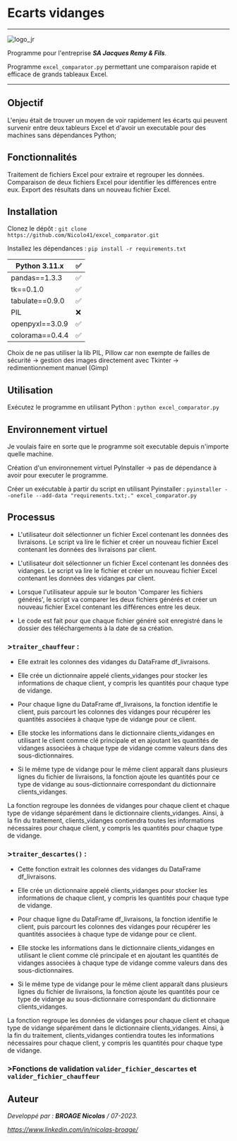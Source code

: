 # Ecarts vidanges
***
![logo_jr](https://github.com/Nicolo41/excel_comparator/assets/72193849/02109d10-a47e-44f4-a301-e4a39d5796ac)

Programme pour l'entreprise ***SA Jacques Remy & Fils***.

Programme `excel_comparator.py` permettant une comparaison rapide et efficace de grands tableaux Excel.
***
## Objectif
L'enjeu était de trouver un moyen de voir rapidement les écarts qui peuvent survenir entre deux tableurs Excel et d'avoir un executable pour des machines sans dépendances Python;

## Fonctionnalités
Traitement de fichiers Excel pour extraire et regrouper les données.
Comparaison de deux fichiers Excel pour identifier les différences entre eux.
Export des résultats dans un nouveau fichier Excel.
## Installation
Clonez le dépôt : `git clone https://github.com/Nicolo41/excel_comparator.git`

Installez les dépendances : `pip install -r requirements.txt`

| Python 3.11.x   | :white_check_mark: |
| ----------------| ------------------ |
| pandas==1.3.3   | :white_check_mark: |
| tk==0.1.0       | :white_check_mark: |
| tabulate==0.9.0 | :white_check_mark: |
| PIL             | :x:                |
| openpyxl==3.0.9 | :white_check_mark: |
| colorama==0.4.4 | :white_check_mark: |

Choix de ne pas utiliser la lib PIL, Pillow car non exempte de failles de sécurité -> gestion des images directement avec Tkinter -> redimentionnement manuel (Gimp)

## Utilisation
Exécutez le programme en utilisant Python : `python excel_comparator.py`


## Environnement virtuel
Je voulais faire en sorte que le programme soit executable depuis n'importe quelle machine.

Création d'un environnement virtuel PyInstaller -> pas de dépendance à avoir pour executer le programme.

Créer un exécutable à partir du script en utilisant Pyinstaller : `pyinstaller --onefile --add-data "requirements.txt;." excel_comparator.py`
## Processus
- L'utilisateur doit sélectionner un fichier Excel contenant les données des livraisons. Le script va lire le fichier et créer un nouveau fichier Excel contenant les données des livraisons par client.

- L'utilisateur doit sélectionner un fichier Excel contenant les données des vidanges. Le script va lire le fichier et créer un nouveau fichier Excel contenant les données des vidanges par client.

- Lorsque l'utilisateur appuie sur le bouton 'Comparer les fichiers générés', le script va comparer les deux fichiers générés et créer un nouveau fichier Excel contenant les différences entre les deux. 

- Le code est fait pour que chaque fichier généré soit enregistré dans le dossier des téléchargements à la date de sa création.
### >`traiter_chauffeur` :
- Elle extrait les colonnes des vidanges du DataFrame df_livraisons.

- Elle crée un dictionnaire appelé clients_vidanges pour stocker les informations de chaque client, y compris les quantités pour chaque type de vidange.

- Pour chaque ligne du DataFrame df_livraisons, la fonction identifie le client, puis parcourt les colonnes des vidanges pour récupérer les quantités associées à chaque type de vidange pour ce client.

- Elle stocke les informations dans le dictionnaire clients_vidanges en utilisant le client comme clé principale et en ajoutant les quantités de vidanges associées à chaque type de vidange comme valeurs dans des sous-dictionnaires.

- Si le même type de vidange pour le même client apparaît dans plusieurs lignes du fichier de livraisons, la fonction ajoute les quantités pour ce type de vidange au sous-dictionnaire correspondant du dictionnaire clients_vidanges.

La fonction regroupe les données de vidanges pour chaque client et chaque type de vidange séparément dans le dictionnaire clients_vidanges. Ainsi, à la fin du traitement, clients_vidanges contiendra toutes les informations nécessaires pour chaque client, y compris les quantités pour chaque type de vidange.
### >`traiter_descartes()` :
- Cette fonction extrait les colonnes des vidanges du DataFrame df_livraisons.

- Elle crée un dictionnaire appelé clients_vidanges pour stocker les informations de chaque client, y compris les quantités pour chaque type de vidange.

- Pour chaque ligne du DataFrame df_livraisons, la fonction identifie le client, puis parcourt les colonnes des vidanges pour récupérer les quantités associées à chaque type de vidange pour ce client.

- Elle stocke les informations dans le dictionnaire clients_vidanges en utilisant le client comme clé principale et en ajoutant les quantités de vidanges associées à chaque type de vidange comme valeurs dans des sous-dictionnaires.

- Si le même type de vidange pour le même client apparaît dans plusieurs lignes du fichier de livraisons, la fonction ajoute les quantités pour ce type de vidange au sous-dictionnaire correspondant du dictionnaire clients_vidanges.

La fonction regroupe les données de vidanges pour chaque client et chaque type de vidange séparément dans le dictionnaire clients_vidanges. Ainsi, à la fin du traitement, clients_vidanges contiendra toutes les informations nécessaires pour chaque client, y compris les quantités pour chaque type de vidange.
### >Fonctions de validation `valider_fichier_descartes` et `valider_fichier_chauffeur`




## Auteur
*Developpé par :* ***BROAGE Nicolas*** */ 07-2023.*


*https://www.linkedin.com/in/nicolas-broage/*
